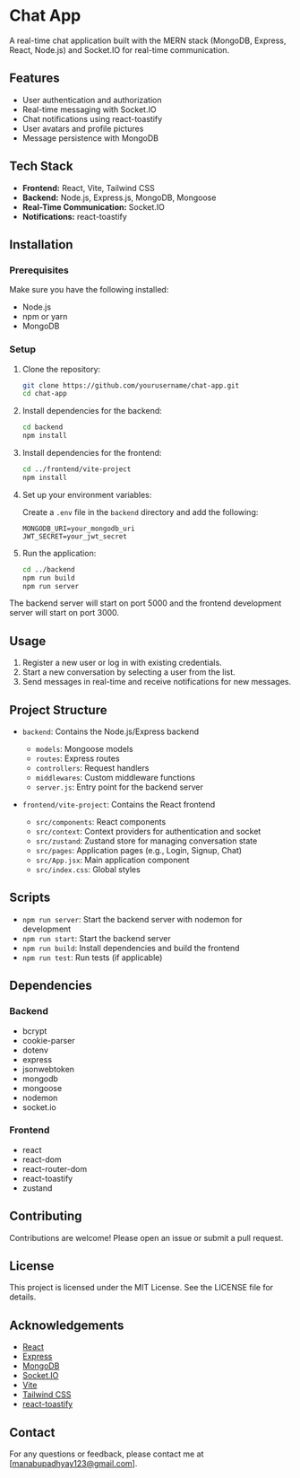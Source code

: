 # Chat App

A real-time chat application built with the MERN stack (MongoDB, Express, React, Node.js) and Socket.IO for real-time communication.

## Features

- User authentication and authorization
- Real-time messaging with Socket.IO
- Chat notifications using react-toastify
- User avatars and profile pictures
- Message persistence with MongoDB

## Tech Stack

- **Frontend:** React, Vite, Tailwind CSS
- **Backend:** Node.js, Express.js, MongoDB, Mongoose
- **Real-Time Communication:** Socket.IO
- **Notifications:** react-toastify

## Installation

### Prerequisites

Make sure you have the following installed:

- Node.js
- npm or yarn
- MongoDB

### Setup

1. Clone the repository:
    ```sh
    git clone https://github.com/yourusername/chat-app.git
    cd chat-app
    ```

2. Install dependencies for the backend:
    ```sh
    cd backend
    npm install
    ```

3. Install dependencies for the frontend:
    ```sh
    cd ../frontend/vite-project
    npm install
    ```

4. Set up your environment variables:

    Create a `.env` file in the `backend` directory and add the following:
    ```env
    MONGODB_URI=your_mongodb_uri
    JWT_SECRET=your_jwt_secret
    ```

5. Run the application:
    ```sh
    cd ../backend
    npm run build
    npm run server
    ```

The backend server will start on port 5000 and the frontend development server will start on port 3000.

## Usage

1. Register a new user or log in with existing credentials.
2. Start a new conversation by selecting a user from the list.
3. Send messages in real-time and receive notifications for new messages.

## Project Structure

- `backend`: Contains the Node.js/Express backend
  - `models`: Mongoose models
  - `routes`: Express routes
  - `controllers`: Request handlers
  - `middlewares`: Custom middleware functions
  - `server.js`: Entry point for the backend server

- `frontend/vite-project`: Contains the React frontend
  - `src/components`: React components
  - `src/context`: Context providers for authentication and socket
  - `src/zustand`: Zustand store for managing conversation state
  - `src/pages`: Application pages (e.g., Login, Signup, Chat)
  - `src/App.jsx`: Main application component
  - `src/index.css`: Global styles

## Scripts

- `npm run server`: Start the backend server with nodemon for development
- `npm run start`: Start the backend server
- `npm run build`: Install dependencies and build the frontend
- `npm run test`: Run tests (if applicable)

## Dependencies

### Backend

- bcrypt
- cookie-parser
- dotenv
- express
- jsonwebtoken
- mongodb
- mongoose
- nodemon
- socket.io

### Frontend

- react
- react-dom
- react-router-dom
- react-toastify
- zustand

## Contributing

Contributions are welcome! Please open an issue or submit a pull request.

## License

This project is licensed under the MIT License. See the LICENSE file for details.

## Acknowledgements

- [React](https://reactjs.org/)
- [Express](https://expressjs.com/)
- [MongoDB](https://www.mongodb.com/)
- [Socket.IO](https://socket.io/)
- [Vite](https://vitejs.dev/)
- [Tailwind CSS](https://tailwindcss.com/)
- [react-toastify](https://fkhadra.github.io/react-toastify/)

## Contact

For any questions or feedback, please contact me at [manabupadhyay123@gmail.com].
